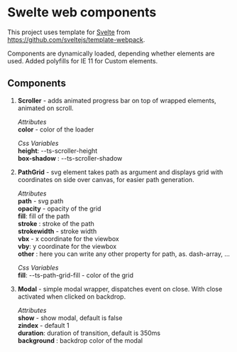 
# Swelte web components

This project uses template for [Svelte](https://svelte.dev) from https://github.com/sveltejs/template-webpack.

Components are dynamically loaded, depending whether elements are used. Added polyfills for IE 11 for Custom elements.

## Components

1.  **Scroller** - adds animated progress bar on top of wrapped elements, animated on scroll. 

	*Attributes*<br/>
	**color** - color of the loader
	
	*Css Variables*<br/>
	**height**:  --ts-scroller-height<br/>
	**box-shadow** : --ts-scroller-shadow<br/>
	
2.  **PathGrid** - svg element takes path as argument and displays grid with coordinates on side over canvas, for easier path generation.

	*Attributes*<br/>
	**path** - svg path <br/>
	**opacity** - opacity of the grid<br/>
	**fill**:  fill of the path<br/>
	**stroke** : stroke of the path<br/>
	**strokewidth** - stroke width<br/>
	**vbx** - x coordinate for the viewbox<br/>
	**vby**:  y coordinate for the viewbox<br/>
	**other** : here you can write any other property for path, as. dash-array, ...
	
	*Css Variables*<br/>
	**fill**:  --ts-path-grid-fill - color of the grid<br/>
	
3.  **Modal** - simple modal wrapper, dispatches event on close. With close activated when clicked on backdrop.

	*Attributes* <br/>
	**show** - show modal, default is false<br/>
	**zindex** - default 1<br/>
	**duration**:  duration of transition, default is 350ms<br/>
	**background** : backdrop color of the modal<br/>